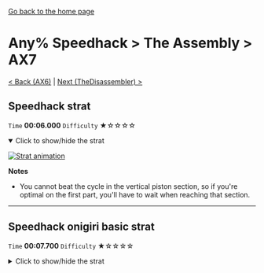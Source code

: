 [Go back to the home page](https://github.com/Doublevil/scbspeedrun)

# Any% Speedhack > The Assembly > AX7

[< Back (AX6)](https://github.com/Doublevil/scbspeedrun/blob/main/levels/any_sh/A/AX6.md) | [Next (TheDisassembler) >](https://github.com/Doublevil/scbspeedrun/blob/main/levels/any_sh/A/TheDisassembler.md)

## Speedhack strat

`Time` **00:06.000** `Difficulty` ★☆☆☆☆
<details open>
  <summary>Click to show/hide the strat</summary>

  [![Strat animation](https://github.com/Doublevil/scbspeedrun/blob/main/media/levels/A/AX7_S_Strat.webp)](https://github.com/Doublevil/scbspeedrun/blob/main/media/levels/A/AX7_S_Strat.mp4?raw=true)

  **Notes**
  - You cannot beat the cycle in the vertical piston section, so if you're optimal on the first part, you'll have to wait when reaching that section.
</details>

---
## Speedhack onigiri basic strat

`Time` **00:07.700** `Difficulty` ★☆☆☆☆
<details>
  <summary>Click to show/hide the strat</summary>

  [![Strat animation](https://github.com/Doublevil/scbspeedrun/blob/main/media/levels/A/AX7_S_OnigiriStrat.webp)](https://github.com/Doublevil/scbspeedrun/blob/main/media/levels/A/AX7_S_OnigiriStrat.mp4?raw=true)

  **Notes**
  - You cannot beat the cycle in the vertical piston section, so if you're optimal on the first part, you'll have to wait when reaching that section.
</details>
